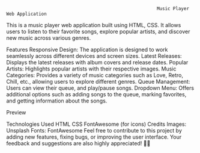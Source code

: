                                                             Music Player Web Application
                                                                          
This is a music player web application built using HTML, CSS. It allows users to listen to their favorite songs, explore popular artists, and discover new music across various genres.

Features
Responsive Design: The application is designed to work seamlessly across different devices and screen sizes.
Latest Releases: Displays the latest releases with album covers and release dates.
Popular Artists: Highlights popular artists with their respective images.
Music Categories: Provides a variety of music categories such as Love, Retro, Chill, etc., allowing users to explore different genres.
Queue Management: Users can view  their queue, and play/pause songs.
Dropdown Menu: Offers additional options such as adding songs to the queue, marking favorites, and getting information about the songs.

Preview

Technologies Used
HTML
CSS
FontAwesome (for icons)
Credits
Images: Unsplash
Fonts: FontAwesome
Feel free to contribute to this project by adding new features, fixing bugs, or improving the user interface. Your feedback and suggestions are also highly appreciated! 🎵🎶

